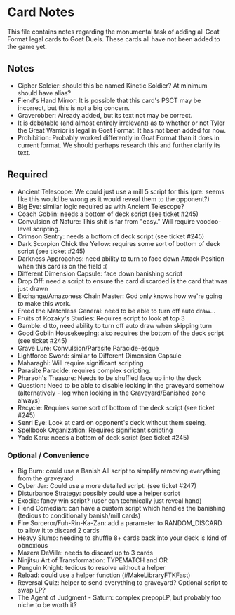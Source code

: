 # Card Notes

This file contains notes regarding the monumental task of adding all Goat Format legal cards to Goat Duels. These cards all have not been added to the game yet.

## Notes

-  Cipher Soldier: should this be named Kinetic Soldier? At minimum should have alias?
-  Fiend's Hand Mirror: It is possible that this card's PSCT may be incorrect, but this is not a big concern.
-  Graverobber: Already added, but its text not may be correct.
-  It is debatable (and almost entirely irrelevant) as to whether or not Tyler the Great Warrior is legal in Goat Format. It has not been added for now.
-  Prohibition: Probably worked differently in Goat Format than it does in current format. We should perhaps research this and further clarify its text.

## Required

-  Ancient Telescope: We could just use a mill 5 script for this (pre: seems like this would be wrong as it would reveal them to the opponent?)
-  Big Eye: similar logic required as with Ancient Telescope?
-  Coach Goblin: needs a bottom of deck script (see ticket #245)
-  Convulsion of Nature: This shit is far from "easy." Will require voodoo-level scripting.
-  Crimson Sentry: needs a bottom of deck script (see ticket #245)
-  Dark Scorpion Chick the Yellow: requires some sort of bottom of deck script (see ticket #245)
-  Darkness Approaches: need ability to turn to face down Attack Position when this card is on the field :(
-  Different Dimension Capsule: face down banishing script
-  Drop Off: need a script to ensure the card discarded is the card that was just drawn
-  Exchange/Amazoness Chain Master: God only knows how we're going to make this work.
-  Freed the Matchless General: need to be able to turn off auto draw...
-  Fruits of Kozaky's Studies: Requires script to look at top 3
-  Gamble: ditto, need ability to turn off auto draw when skipping turn
-  Good Goblin Housekeeping: also requires the bottom of the deck script (see ticket #245)
-  Grave Lure: Convulsion/Parasite Paracide-esque
-  Lightforce Sword: similar to Different Dimension Capsule
-  Maharaghi: Will require significant scripting
-  Parasite Paracide: requires complex scripting.
-  Pharaoh's Treasure: Needs to be shuffled face up into the deck
-  Question: Need to be able to disable looking in the graveyard somehow (alternatively - log when looking in the Graveyard/Banished zone always)
-  Recycle: Requires some sort of bottom of the deck script (see ticket #245)
-  Senri Eye: Look at card on opponent's deck without them seeing.
-  Spellbook Organization: Requires significant scripting
-  Yado Karu: needs a bottom of deck script (see ticket #245)

### Optional / Convenience

-  Big Burn: could use a Banish All script to simplify removing everything from the graveyard
-  Cyber Jar: Could use a more detailed script. (see ticket #247)
-  Disturbance Strategy: possibly could use a helper script
-  Exodia: fancy win script? (user can technically just reveal hand)
-  Fiend Comedian: can have a custom script which handles the banishing (tedious to conditionally banish/mill cards)
-  Fire Sorceror/Fuh-Rin-Ka-Zan: add a parameter to RANDOM_DISCARD to allow it to discard 2 cards
-  Heavy Slump: needing to shuffle 8+ cards back into your deck is kind of obnoxious
-  Mazera DeVille: needs to discard up to 3 cards
-  Ninjitsu Art of Transformation: TYPEMATCH and OR
-  Penguin Knight: tedious to resolve without a helper
-  Reload: could use a helper function (#MakeLibraryFTKFast)
-  Reversal Quiz: helper to send everything to graveyard? Optional script to swap LP?
-  The Agent of Judgment - Saturn: complex prepopLP, but probably too niche to be worth it?

